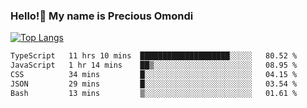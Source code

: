 ### Hello!👋 My name is Precious Omondi 

[![Top Langs](https://github-readme-stats.vercel.app/api/top-langs/?username=Presho99&langs_count=8&theme=dark)](https://github.com/Presho99/github-readme-stats)



<!--START_SECTION:waka-->

```txt
TypeScript   11 hrs 10 mins  ████████████████████░░░░░   80.52 %
JavaScript   1 hr 14 mins    ██▒░░░░░░░░░░░░░░░░░░░░░░   08.95 %
CSS          34 mins         █░░░░░░░░░░░░░░░░░░░░░░░░   04.15 %
JSON         29 mins         █░░░░░░░░░░░░░░░░░░░░░░░░   03.54 %
Bash         13 mins         ▒░░░░░░░░░░░░░░░░░░░░░░░░   01.61 %
```

<!--END_SECTION:waka-->

